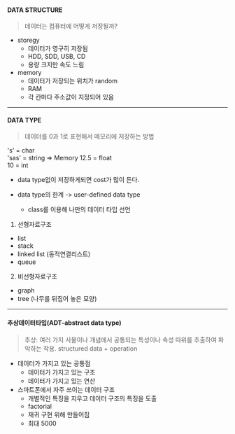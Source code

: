 #### DATA STRUCTURE 

> 데이터는 컴퓨터에 어떻게 저장될까?

- storegy
  - 데이터가 영구히 저장됨
  - HDD, SDD, USB, CD
  - 용량 크지만 속도 느림
- memory
  - 데이터가 저장되는 위치가 random
  - RAM
  - 각 칸마다 주소값이 지정되어 있음

---

#### DATA TYPE

>데이터를 0과 1로 표현해서 메모리에 저장하는 방법

's' 	= char		
'sas' 	= string	=> Memory
12.5 	= float		
10 		= int		

- data type없이 저장하게되면 cost가 많이 든다.

- data type의 한계
  -> user-defined data type
  - class를 이용해 나만의 데이터 타입 선언

1. 선형자료구조

  - list
  - stack 
  - linked list   (동적연결리스트)
  - queue

2. 비선형자료구조

  - graph
  - tree (나무를 뒤집어 놓은 모양)

---

#### 추상데이터타입(ADT-abstract data type)


>추상: 여러 가지 사물이나 개념에서 공통되는 특성이나 속성 따위를 추출하여 파악하는 작용.
>structured data + operation

- 데이터가 가지고 있는 공통점
  - 데이터가 가지고 있는 구조
  - 데이터가 가지고 있는 연산
- 스마트폰에서 자주 쓰이는 데이터 구조
  - 개별적인 특징을 지우고 데이터 구조의 특징을 도출
  - factorial
  - 재귀 구현 위해 만들어짐
  - 최대 5000